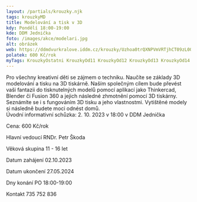 ```yaml
---
layout: /partials/krouzky.njk
tags: krouzkyMD
title: Modelování a tisk v 3D
kdy: Pondělí 18:00-19:00
kde: DDM Jednička
foto: /images/akce/modelari.jpg
alt: obrázek
web: https://ddmdvurkralove.iddm.cz/krouzky/Uzhoa0trQXNPVmVRTjhCT09zL0Q5emtGT0Mvak40L1E2dWIxRkJnYTVPdz0=
polatek: 600 Kč/rok
myTags: KrouzkyOstatni KrouzkyOd11 KrouzkyOd12 KrouzkyOd13 KrouzkyOd14 KrouzkyOd15
---
```

Pro všechny kreativní děti se zájmem o techniku. Naučíte se základy 3D modelování a tisku na 3D tiskárně. Naším společným cílem bude převést vaši fantazii do tisknutelných modelů pomocí aplikací jako Thinkercad, Blender či Fusion 360 a jejich následné zhmotnění pomocí 3D tiskárny. Seznámíte se i s fungováním 3D tisku a jeho vlastnostmi. Vytištěné modely si následně budete moci odnést domů.\
Úvodní informativní schůzka: 2. 10. 2023 v 18:00 v DDM Jednička

Cena: 600 Kč/rok

Hlavní vedoucí RNDr. Petr Škoda

Věková skupina 11 - 16 let

Datum zahájení 02.10.2023

Datum ukončení 27.05.2024

Dny konání PO 18:00-19:00

Kontakt 735 752 836
